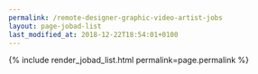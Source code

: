 ```yaml
---
permalink: /remote-designer-graphic-video-artist-jobs
layout: page-jobad-list
last_modified_at: 2018-12-22T18:54:01+0100
---
```

{% include render_jobad_list.html permalink=page.permalink %}
